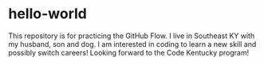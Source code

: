# hello-world
This repository is for practicing the GitHub Flow.
I live in Southeast KY with my husband, son and dog. 
I am interested in coding to learn a new skill and possibly switch careers!
Looking forward to the Code Kentucky program!
